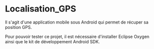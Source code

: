 # Localisation_GPS

Il s'agit d'une application mobile sous Android qui permet de récuper sa position GPS.

Pour pouvoir tester ce projet, il est nécessaire d'installer Eclipse Oxygen ainsi que le kit de développement Android SDK.

